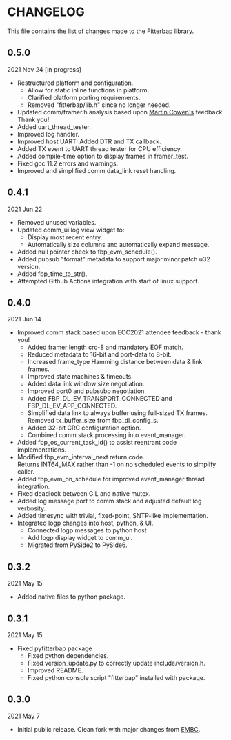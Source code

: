 
# CHANGELOG

This file contains the list of changes made to the Fitterbap library.


## 0.5.0

2021 Nov 24 [in progress]

* Restructured platform and configuration.
  * Allow for static inline functions in platform.
  * Clarified platform porting requirements.
  * Removed "fitterbap/lib.h" since no longer needed.
* Updated comm/framer.h analysis based upon
  [Martin Cowen's](http://blog.martincowen.me.uk/using-and-misusing-crcs.html)
  feedback.  Thank you!
* Added uart_thread_tester.
* Improved log handler.
* Improved host UART: Added DTR and TX callback.
* Added TX event to UART thread tester for CPU efficiency.
* Added compile-time option to display frames in framer_test.
* Fixed gcc 11.2 errors and warnings.
* Improved and simplified comm data_link reset handling.


## 0.4.1

2021 Jun 22

*   Removed unused variables.
*   Updated comm_ui log view widget to:
    *    Display most recent entry.
    *    Automatically size columns and automatically expand message.
*   Added null pointer check to fbp_evm_schedule().
*   Added pubsub "format" metadata to support major.minor.patch u32 version.
*   Added fbp_time_to_str().
*   Attempted Github Actions integration with start of linux support.


## 0.4.0

2021 Jun 14

*   Improved comm stack based upon EOC2021 attendee feedback - thank you!
    *   Added framer length crc-8 and mandatory EOF match.
    *   Reduced metadata to 16-bit and port-data to 8-bit.
    *   Increased frame_type Hamming distance between data & link frames. 
    *   Improved state machines & timeouts.
    *   Added data link window size negotiation.    
    *   Improved port0 and pubsubp negotiation.
    *   Added FBP_DL_EV_TRANSPORT_CONNECTED and FBP_DL_EV_APP_CONNECTED.
    *   Simplified data link to always buffer using full-sized TX frames.
        Removed tx_buffer_size from fbp_dl_config_s.
    *   Added 32-bit CRC configuration option.
    *   Combined comm stack processing into event_manager.
*   Added fbp_os_current_task_id() to assist reentrant code implementations.
*   Modified fbp_evm_interval_next return code.  
    Returns INT64_MAX rather than -1 on no scheduled events to simplify caller.
*   Added fbp_evm_on_schedule for improved event_manager thread integration. 
*   Fixed deadlock between GIL and native mutex.
*   Added log message port to comm stack and adjusted default log verbosity.
*   Added timesync with trivial, fixed-point, SNTP-like implementation.
*   Integrated logp changes into host, python, & UI.
    *   Connected logp messages to python host
    *   Add logp display widget to comm_ui.
    *   Migrated from PySide2 to PySide6.


## 0.3.2

2021 May 15

*   Added native files to python package.


## 0.3.1

2021 May 15

*   Fixed pyfitterbap package
    *   Fixed python dependencies.
    *   Fixed version_update.py to correctly update include/version.h.
    *   Improved README.
    *   Fixed python console script "fitterbap" installed with package.


## 0.3.0

2021 May 7 

*   Initial public release.
    Clean fork with major changes from [EMBC](https://github.com/mliberty1/embc).
